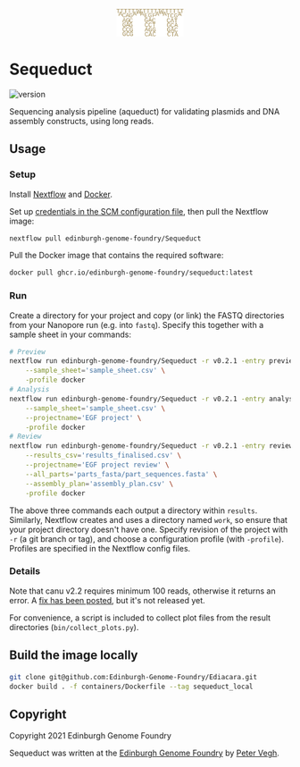 <p align="center">
<img alt="Sequeduct logo" title="Sequeduct" src="images/logo.png" width="120">
</p>

# Sequeduct

![version](https://img.shields.io/badge/current_version-0.2.1-blue)

Sequencing analysis pipeline (aqueduct) for validating plasmids and DNA assembly constructs, using long reads.

## Usage

### Setup

Install [Nextflow](https://www.nextflow.io/) and [Docker](https://www.docker.com/).

Set up [credentials in the SCM configuration file](https://www.nextflow.io/docs/latest/sharing.html#github-credentials), then pull the Nextflow image:

```bash
nextflow pull edinburgh-genome-foundry/Sequeduct
```

Pull the Docker image that contains the required software:

```bash
docker pull ghcr.io/edinburgh-genome-foundry/sequeduct:latest
```

### Run

Create a directory for your project and copy (or link) the FASTQ directories from your Nanopore run (e.g. into `fastq`). Specify this together with a sample sheet in your commands:

```bash
# Preview
nextflow run edinburgh-genome-foundry/Sequeduct -r v0.2.1 -entry preview --fastq_dir='fastq' --reference_dir='genbank' \
    --sample_sheet='sample_sheet.csv' \
    -profile docker
# Analysis
nextflow run edinburgh-genome-foundry/Sequeduct -r v0.2.1 -entry analysis --fastq_dir='fastq' --reference_dir='genbank' \
    --sample_sheet='sample_sheet.csv' \
    --projectname='EGF project' \
    -profile docker
# Review
nextflow run edinburgh-genome-foundry/Sequeduct -r v0.2.1 -entry review --reference_dir='genbank' \
    --results_csv='results_finalised.csv' \
    --projectname='EGF project review' \
    --all_parts='parts_fasta/part_sequences.fasta' \
    --assembly_plan='assembly_plan.csv' \
    -profile docker
```

The above three commands each output a directory within `results`. Similarly, Nextflow creates and uses a directory named `work`, so ensure that your project directory doesn't have one. Specify revision of the project with `-r` (a git branch or tag), and choose a configuration profile (with `-profile`). Profiles are specified in the Nextflow config files.

### Details

Note that canu v2.2 requires minimum 100 reads, otherwise it returns an error. A [fix has been posted](https://github.com/marbl/canu/issues/2035), but it's not released yet.

For convenience, a script is included to collect plot files from the result directories (`bin/collect_plots.py`).

## Build the image locally

```bash
git clone git@github.com:Edinburgh-Genome-Foundry/Ediacara.git
docker build . -f containers/Dockerfile --tag sequeduct_local
```

## Copyright

Copyright 2021 Edinburgh Genome Foundry

Sequeduct was written at the [Edinburgh Genome Foundry](https://edinburgh-genome-foundry.github.io/)
by [Peter Vegh](https://github.com/veghp).
